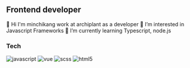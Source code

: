 ## Frontend developer

👋 Hi I'm minchikang work at archiplant as a developer 
👀 I’m interested in Javascript Frameworks
🌱 I’m currently learning Typescript, node.js

### Tech
![javascript](https://img.shields.io/badge/-javascript-F7DF1E?logo=javascript&logoColor=white&style=flat-square) ![vue](https://img.shields.io/badge/-Vue.js-4FC08D?logo=vue.js&logoColor=white&style=flat-square) ![scss](https://img.shields.io/badge/-Sass-CC6699?logo=sass&logoColor=white&style=flat-square) ![html5](https://img.shields.io/badge/-HTML5-1572B6?logo=Html5&logoColor=white&style=flat-square)  
